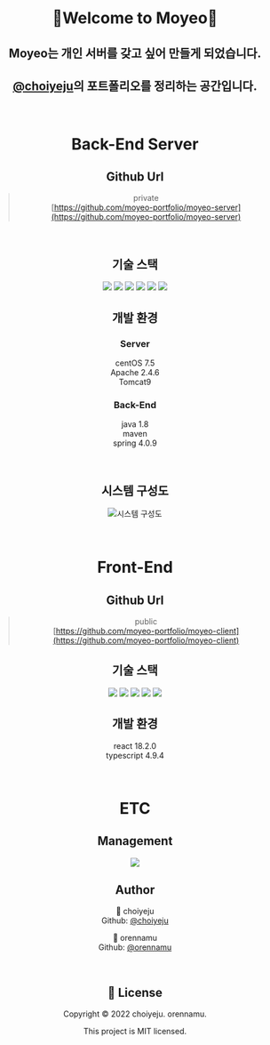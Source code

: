<div align="center">
    <h1>🙂Welcome to <b>Moyeo</b>🙂</h1>


## Moyeo는 개인 서버를 갖고 싶어 만들게 되었습니다.
## [@choiyeju](https://github.com/choiyeju)의 포트폴리오를 정리하는 공간입니다.

<br>

# **Back-End Server**

## **Github Url**

> private<br>
> [https://github.com/moyeo-portfolio/moyeo-server](https://github.com/moyeo-portfolio/moyeo-server)


<br>

## **기술 스택**

<!-- <img src="https://img.shields.io/badge/amazonaws-232F3E?style=for-the-badge&logo=amazonaws&logoColor=white">(현재 미사용) -->

<img src="https://img.shields.io/badge/centOS7-4FC08D?style=for-the-badge&logo=centOS&logoColor=black">
<img src="https://img.shields.io/badge/apache-DD0031?style=for-the-badge&logo=apache&logoColor=black">
<img src="https://img.shields.io/badge/tomcat-F8DC75?style=for-the-badge&logo=apachetomcat&logoColor=black">


<img src="https://img.shields.io/badge/java-007396?style=for-the-badge&logo=java&logoColor=white">
<img src="https://img.shields.io/badge/spring-6DB33F?style=for-the-badge&logo=spring&logoColor=white"> 
<img src="https://img.shields.io/badge/postgreSQL-4479A1?style=for-the-badge&logo=postgreSQL&logoColor=white">

<br>

## **개발 환경**

### **Server**

centOS 7.5<br>
Apache 2.4.6<br>
Tomcat9<br>

### **Back-End**

java 1.8<br>
maven<br>
spring 4.0.9<br>

<br>

## **시스템 구성도**

![시스템 구성도](./assets/readme/system_composition.png)

<br>

# **Front-End**

## **Github Url**

> public<br>
> [https://github.com/moyeo-portfolio/moyeo-client](https://github.com/moyeo-portfolio/moyeo-client)

## **기술 스택**

<img src="https://img.shields.io/badge/react-61DAFB?style=for-the-badge&logo=react&logoColor=black">
<img src="https://img.shields.io/badge/next.js-FCC624?style=for-the-badge&logo=next.js&logoColor=black">
<img src="https://img.shields.io/badge/typescript-339AF0?style=for-the-badge&logo=typescript&logoColor=white">

<img src="https://img.shields.io/badge/html5-E34F26?style=for-the-badge&logo=html5&logoColor=white"> 
<img src="https://img.shields.io/badge/scss-1572B6?style=for-the-badge&logo=scss&logoColor=white"> 

<br>

## **개발 환경**

react 18.2.0<br>
typescript 4.9.4<br>

<br>

# **ETC**

## **Management**

<img src="https://img.shields.io/badge/github-181717?style=for-the-badge&logo=github&logoColor=white">

<br>

## **Author**

👤 choiyeju<br>
Github: [@choiyeju](https://github.com/choiyeju)

👤 orennamu<br>
Github: [@orennamu](https://github.com/orennamu)

<br>

## **📝 License**

Copyright © 2022 choiyeju. orennamu.

This project is MIT licensed.

</div>
